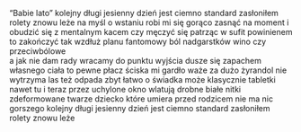 “Babie lato” 
kolejny długi jesienny dzień
jest ciemno standard zasłoniłem rolety 
znowu leże 
na myśl o wstaniu robi mi się gorąco 
zasnąć na moment i obudzić się z mentalnym kacem
czy męczyć się patrząc w sufit 
powinienem to zakończyć tak wzdłuż planu 
fantomowy ból nadgarstków
 wino czy przeciwbólowe  
a jak nie dam rady
wracamy do punktu wyjścia
dusze się zapachem własnego ciała 
to pewne 
płacz ściska mi gardło 
waże za dużo żyrandol nie wytrzyma 
las też odpada zbyt łatwo o świadka
może klasycznie tabletki 
nawet tu i teraz 
przez uchylone  okno wlatują drobne białe nitki
zdeformowane twarze 
dziecko które  umiera przed rodzicem 
nie ma nic gorszego 
kolejny długi jesienny dzień
jest ciemno standard zasłoniłem rolety 
znowu leże 


